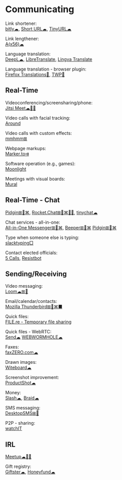 # Communicating

Link shortener:  
[bitly☁](https://bitly.com/),
[Short URL☁](https://www.shorturl.at/),
[TinyURL☁](https://tinyurl.com)

Link lengthener:  
[A(x56)☁](https://aaa.aaaaaaaaaaaaaaaaaaaaaaaaaaaaaaaaaaaaaaaaaaaaaaaaaaaaaaaa.com/)

Language translation:  
[DeepL☁](https://www.deepl.com/translator),
[LibreTranslate](https://libretranslate.com/),
[Lingva Translate](https://lingva.ml/)

Language translation - browser plugin:  
[Firefox Translations🔌](https://addons.mozilla.org/en-US/firefox/addon/firefox-translations/),
[TWP🔌](https://addons.mozilla.org/en-US/firefox/addon/traduzir-paginas-web/)

## Real-Time

Videoconferencing/screensharing/phone:  
[Jitsi Meet☁🍎🤖](https://meet.jit.si/)

Video calls with facial tracking:  
[Around](https://www.around.co/)

Video calls with custom effects:  
[mmhmm⊞](https://www.mmhmm.app/)

Webpage markups:  
[Marker.to⇉](http://marker.to/)

Software operation (e.g., games):  
[Moonlight](https://moonlight-stream.org/)

Meetings with visual boards:  
[Mural](https://www.mural.co/)

## Real-Time - Chat

[Pidgin⊞🐧⌘](https://pidgin.im/),
[Rocket.Chat⊞🐧⌘🍎🤖](https://rocket.chat/),
[tinychat☁](https://tinychat.com)

Chat services - all-in-one:  
[All-in-One Messenger⊞🐧⌘](https://allinone.im/),
[Beeper⊞🐧⌘](https://www.beeper.com/)
[Pidgin⊞🐧⌘](https://www.pidgin.im/)

Type when someone else is typing:  
[slacktyping□](https://github.com/will/slacktyping)

Contact elected officials:  
[5 Calls](https://5calls.org/),
[Resistbot](https://resist.bot/)

## Sending/Receiving

Video messaging:  
[Loom☁⊞🍎](https://www.loom.com/)

Email/calendar/contacts:  
[Mozilla Thunderbird⊞🐧⌘■](https://www.thunderbird.net/)

Quick files:  
[FILE.re - Temporary file sharing](https://file.re/)

Quick files - WebRTC:  
[Send☁](https://send.vis.ee/)
[WEBWORMHOLE☁](https://webwormhole.io/)

Faxes:  
[faxZERO.com☁](https://faxzero.com/)

Drawn images:  
[Witeboard☁](https://witeboard.com)

Screenshot improvement:  
[ProductShot☁](https://productshot.app/)

Money:  
[Slash☁](https://www.joinslash.com/),
[Braid☁](https://braid.co/)

SMS messaging:  
[DesktopSMS⊞🤖](https://www.desktopsms.net/)

P2P - sharing:  
[watchIT](https://github.com/ZorrillosDev/watchit-app)

## IRL

[Meetup☁🍎🤖](https://www.meetup.com/)

Gift registry:  
[Giftster☁](https://www.giftster.com/),
[Honeyfund☁](https://www.honeyfund.com/)
